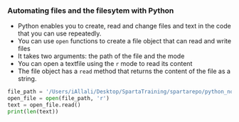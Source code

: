 ### Automating files and the filesytem with Python
- Python enables you to create, read and change files and text in the code that you can use repeatedly.
- You can use `open` functions to create a file object that can read and write files 
- It takes two arguments: the path of the file and the mode 
- You can open a textfile using the `r` mode to read its content
- The file object has a `read` method that returns the content of the file as a string.

```python
file_path = '/Users/iAllali/Desktop/SpartaTraining/spartarepo/python_notes/test.py'
open_file = open(file_path, 'r')
text = open_file.read()
print(len(text))
```
